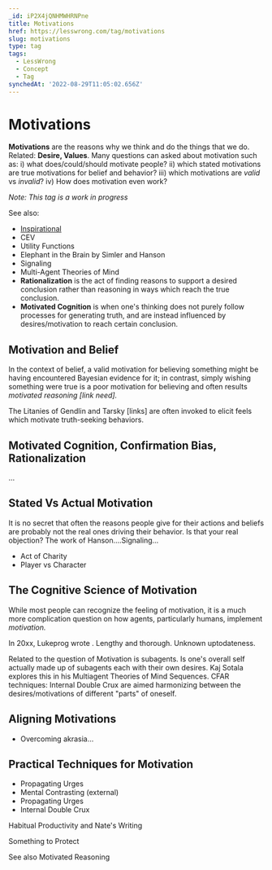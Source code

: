 ```yaml
---
_id: iP2X4jQNHMWHRNPne
title: Motivations
href: https://lesswrong.com/tag/motivations
slug: motivations
type: tag
tags:
  - LessWrong
  - Concept
  - Tag
synchedAt: '2022-08-29T11:05:02.656Z'
---
```


# Motivations

**Motivations** are the reasons why we think and do the things that we do. Related: **Desire, Values**. Many questions can asked about motivation such as: i) what does/could/should motivate people? ii) which stated motivations are true motivations for belief and behavior? iii) which motivations are *valid* vs *invalid*? iv) How does motivation even work? 

*Note: This tag is a work in progress*

See also:

- [Inspirational](www.lesswrong.com/stub)
- CEV
- Utility Functions
- Elephant in the Brain by Simler and Hanson
- Signaling
- Multi-Agent Theories of Mind
- **Rationalization** is the act of finding reasons to support a desired conclusion rather than reasoning in ways which reach the true conclusion.
- **Motivated Cognition** is when one's thinking does not purely follow processes for generating truth, and are instead influenced by desires/motivation to reach certain conclusion.

## Motivation and Belief

In the context of belief, a valid motivation for believing something might be having encountered Bayesian evidence for it; in contrast, simply wishing something were true is a poor motivation for believing and often results *motivated reasoning \[link need\].*

The Litanies of Gendlin and Tarsky \[links\] are often invoked to elicit feels which motivate truth-seeking behaviors.

## Motivated Cognition, Confirmation Bias, Rationalization

…

## Stated Vs Actual Motivation

It is no secret that often the reasons people give for their actions and beliefs are probably not the real ones driving their behavior. Is that your real objection? The work of Hanson….Signaling…

- Act of Charity
- Player vs Character

## The Cognitive Science of Motivation

While most people can recognize the feeling of motivation, it is a much more complication question on how agents, particularly humans, implement *motivation.*

In 20xx, Lukeprog wrote <Neuroscience Review>. Lengthy and thorough. Unknown uptodateness.

Related to the question of Motivation is subagents. Is one's overall self actually made up of subagents each with their own desires. Kaj Sotala explores this in his Multiagent Theories of Mind Sequences. CFAR techniques: Internal Double Crux are aimed harmonizing between the desires/motivations of different "parts" of oneself.

## Aligning Motivations

- Overcoming akrasia…

## Practical Techniques for Motivation

- Propagating Urges
- Mental Contrasting (external)
- Propagating Urges
- Internal Double Crux

Habitual Productivity and Nate's Writing

Something to Protect

See also Motivated Reasoning

